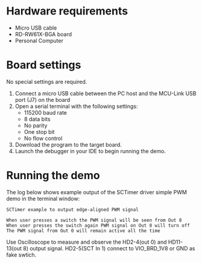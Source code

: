 Hardware requirements
=====================
- Micro USB cable
- RD-RW61X-BGA board
- Personal Computer

Board settings
============
No special settings are required.

1.  Connect a micro USB cable between the PC host and the MCU-Link USB port (J7) on the board
2.  Open a serial terminal with the following settings:
    - 115200 baud rate
    - 8 data bits
    - No parity
    - One stop bit
    - No flow control
3.  Download the program to the target board.
4.  Launch the debugger in your IDE to begin running the demo.

Running the demo
================
The log below shows example output of the SCTimer driver simple PWM demo in the terminal window:
~~~~~~~~~~~~~~~~~~~~~~~~~~~~~~~~~~~
SCTimer example to output edge-aligned PWM signal

When user presses a switch the PWM signal will be seen from Out 8
When user presses the switch again PWM signal on Out 8 will turn off
The PWM signal from Out 0 will remain active all the time
~~~~~~~~~~~~~~~~~~~~~~~~~~~~~~~~~~~
Use Oscilloscope to measure and observe the HD2-4(out 0) and HD11-13(out 8) output signal.
HD2-5(SCT In 1) connect to VIO_BRD_1V8 or GND as fake swtich.